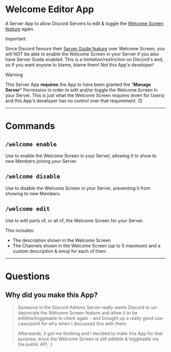 # Welcome Editor App
A Server App to allow Discord Servers to edit & toggle the [Welcome Screen feature](https://support.discord.com/hc/en-us/articles/360043913591) again.

> [!IMPORTANT]
> Since Discord favours their [Server Guide feature](https://support.discord.com/hc/en-us/articles/13497665141655) over Welcome Screen, you will NOT be able to enable the Welcome Screen in your Server if you also have Server Guide enabled.
> This is a limitation/restriction on Discord's end, so if you want anyone to blame, blame them! Not this App's developer!

> [!WARNING]
> This Server App **requires** the App to have been granted the "**Manage Server**" Permission in order to edit and/or toggle the Welcome Screen in your Server. This is just what the Welcome Screen requires (even for Users) and this App's developer has no control over that requirement. 🙃

---

# Commands

## `/welcome enable`
Use to enable the Welcome Screen in your Server, allowing it to show to new Members joining your Server.

## `/welcome disable`
Use to disable the Welcome Screen in your Server, preventing it from showing to new Members.

## `/welcome edit`
Use to edit parts of, or all of, the Welcome Screen for your Server.

This includes:
- The description shown in the Welcome Screen
- The Channels shown in the Welcome Screen (up to 5 maximum) and a custom description & emoji for each of them

---

# Questions

## Why did you make this App?
> Someone in the Discord Admins Server really wants Discord to un-deprecate the Welcome Screen feature and allow it to be editible/toggleable in-client again - and brought up a really good use-case/point for why when I discussed this with them.
> 
> Afterwards, it got me thinking and I decided to make this App for that purpose, since the Welcome Screen is still editible & toggleable via the public API. :)
